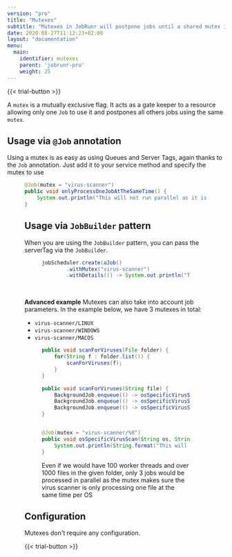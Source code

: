 ```yaml
---
version: "pro"
title: "Mutexes"
subtitle: "Mutexes in JobRunr will postpone jobs until a shared mutex is free"
date: 2020-08-27T11:12:23+02:00
layout: "documentation"
menu: 
  main: 
    identifier: mutexes
    parent: 'jobrunr-pro'
    weight: 25
---
```

{{< trial-button >}}

A `mutex` is a mutually exclusive flag. It acts as a gate keeper to a resource allowing only one `Job` to use it and postpones all others jobs using the same `mutex`.


## Usage via `@Job` annotation
Using a mutex is as easy as using Queues and Server Tags, again thanks to the `Job` annotation. Just add it to your service method and specify the mutex to use
<figure>

```java
@Job(mutex = "virus-scanner")
public void onlyProcessOneJobAtTheSameTime() {
    System.out.println("This will not run parallel as it is guarded by a mutex");
}
```

## Usage via `JobBuilder` pattern
When you are using the `JobBuilder` pattern, you can pass the serverTag via the `JobBuilder`.
<figure>

```java
jobScheduler.create(aJob()
        .withMutex("virus-scanner")
        .withDetails(() -> System.out.println("This will not run parallel as it is guarded by a mutex"));
```
</figure>

<br>

__Advanced example__
Mutexes can also take into account job parameters. In the example below, we have 3 mutexes in total:
- `virus-scanner/LINUX`
- `virus-scanner/WINDOWS`
- `virus-scanner/MACOS`

<figure>

```java
public void scanForViruses(File folder) {
    for(String f : folder.list()) {
        scanForViruses(f);
    }
}

public void scanForViruses(String file) {
    BackgroundJob.enqueue(() -> osSpecificVirusScan("LINUX", file));
    BackgroundJob.enqueue(() -> osSpecificVirusScan("WINDOWS", file));
    BackgroundJob.enqueue(() -> osSpecificVirusScan("MACOS", file));
}


@Job(mutex = "virus-scanner/%0")
public void osSpecificVirusScan(String os, String file) {
    System.out.println(String.format("This will result in a mutex virus-scanner/%0", os));
}
```
<figcaption>Even if we would have 100 worker threads and over 1000 files in the given folder, only 3 jobs would be processed in parallel as the mutex makes sure the virus scanner is only processing one file at the same time per OS</figcaption>
</figure>



## Configuration
Mutexes don't require any configuration.

{{< trial-button >}}